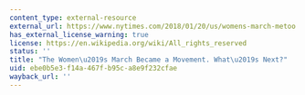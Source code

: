 ```yaml
---
content_type: external-resource
external_url: https://www.nytimes.com/2018/01/20/us/womens-march-metoo.html
has_external_license_warning: true
license: https://en.wikipedia.org/wiki/All_rights_reserved
status: ''
title: "The Women\u2019s March Became a Movement. What\u2019s Next?"
uid: ebe0b5e3-f14a-467f-b95c-a8e9f232cfae
wayback_url: ''
---
```

